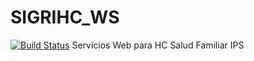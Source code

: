 # SIGRIHC_WS

[![Build Status](https://travis-ci.org/liko28s/SIGRIHC_WS.svg?branch=liko28s-readme)](https://travis-ci.org/liko28s/SIGRIHC_WS)
Servicios Web para HC
Salud Familiar IPS